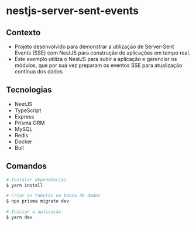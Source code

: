 # nestjs-server-sent-events

## Contexto
- Projeto desenvolvido para demonstrar a utilização de Server-Sent Events (SSE) com NestJS para construção de aplicações em tempo real.
- Este exemplo utiliza o NestJS para subir a aplicação e gerenciar os módulos, que por sua vez preparam os eventos SSE para atualização contínua dos dados.

## Tecnologias
- NestJS
- TypeScript
- Express
- Prisma ORM
- MySQL
- Redis
- Docker
- Bull


## Comandos
```bash
# Instalar dependências
$ yarn install

# Criar as tabelas no banco de dados
$ npx prisma migrate dev

# Iniciar a aplicação
$ yarn dev
